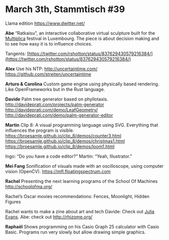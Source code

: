 # **March 3th, Stammtisch #39**

Llama edition
https://www.dwitter.net/

**Abe**
“Ratkaisu”, an interactive collaborative virtual sculpture built for the [Multiplica](https://t.co/f6S0iIZU43) festival in Luxembourg. The piece is about decision making and to see how easy it is to influence choices.

Tangents:
[https://twitter.com/rshotton/status/837629430579216384/](https://twitter.com/rshotton/status/837629430579216384/)

**Alex**
Use his NTP: http://uncertaintime.com/
https://github.com/streiten/uncertaintime

**Arturo & Carolina**
Custom game engine using physically based rendering. Like OpenFrameworks but in the Rust language.
 
**Davide**
Palm tree generator based on phyllotaxis.
 http://davideprati.com/projects/palm-generator
 http://davideprati.com/demo/LeafGeometry/
 http://davideprati.com/demo/palm-generator-editor
 
**Martin**
Clip 8: A visual programming language using SVG. Everything that influences the program is visible.
https://broesamle.github.io/clip_8/demos/counter3.html
https://broesamle.github.io/clip_8/demos/christmas1.html
https://broesamle.github.io/clip_8/demos/loom1.html

Ingo: “Do you have a code editor?”
Martin: “Yeah, Illustrator.”
 
**Mei Fang**
Sonification of visuals made with an oscilloscope, using computer vision (OpenCV).
https://mfl.floatingspectrum.com
 
**Rachel**
Presenting the next learning programs of the School Of Machines
http://schoolofma.org/

Rachel’s Oscar movies recommendations: Fences, Moonlight, Hidden Figures

Rachel wants to make a zine about art and tech
Davide: Check out [Julia Evans](https://jvns.ca/zines/).
Abe: check out http://rhizome.org/
 
**Raphaël**
Shows programming on his Casio Graph 25 calculator with Casio Basic. Programs run very slowly but allow drawing simple graphics.





